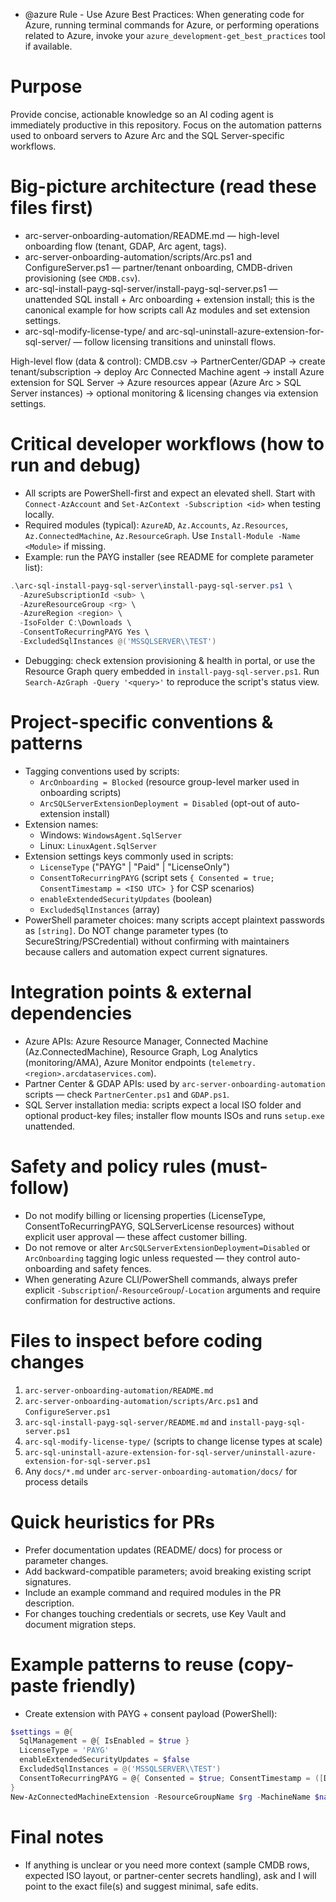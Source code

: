 - @azure Rule - Use Azure Best Practices: When generating code for Azure, running terminal commands for Azure, or performing operations related to Azure, invoke your `azure_development-get_best_practices` tool if available.

# Purpose
Provide concise, actionable knowledge so an AI coding agent is immediately productive in this repository. Focus on the automation patterns used to onboard servers to Azure Arc and the SQL Server-specific workflows.

# Big-picture architecture (read these files first)
- arc-server-onboarding-automation/README.md — high-level onboarding flow (tenant, GDAP, Arc agent, tags).
- arc-server-onboarding-automation/scripts/Arc.ps1 and ConfigureServer.ps1 — partner/tenant onboarding, CMDB-driven provisioning (see `CMDB.csv`).
- arc-sql-install-payg-sql-server/install-payg-sql-server.ps1 — unattended SQL install + Arc onboarding + extension install; this is the canonical example for how scripts call Az modules and set extension settings.
- arc-sql-modify-license-type/ and arc-sql-uninstall-azure-extension-for-sql-server/ — follow licensing transitions and uninstall flows.

High-level flow (data & control): CMDB.csv -> PartnerCenter/GDAP -> create tenant/subscription -> deploy Arc Connected Machine agent -> install Azure extension for SQL Server -> Azure resources appear (Azure Arc > SQL Server instances) -> optional monitoring & licensing changes via extension settings.

# Critical developer workflows (how to run and debug)
- All scripts are PowerShell-first and expect an elevated shell. Start with `Connect-AzAccount` and `Set-AzContext -Subscription <id>` when testing locally.
- Required modules (typical): `AzureAD`, `Az.Accounts`, `Az.Resources`, `Az.ConnectedMachine`, `Az.ResourceGraph`. Use `Install-Module -Name <Module>` if missing.
- Example: run the PAYG installer (see README for complete parameter list):

```powershell
.\arc-sql-install-payg-sql-server\install-payg-sql-server.ps1 \
  -AzureSubscriptionId <sub> \
  -AzureResourceGroup <rg> \
  -AzureRegion <region> \
  -IsoFolder C:\Downloads \
  -ConsentToRecurringPAYG Yes \
  -ExcludedSqlInstances @('MSSQLSERVER\\TEST')
```

- Debugging: check extension provisioning & health in portal, or use the Resource Graph query embedded in `install-payg-sql-server.ps1`. Run `Search-AzGraph -Query '<query>'` to reproduce the script's status view.

# Project-specific conventions & patterns
- Tagging conventions used by scripts:
  - `ArcOnboarding = Blocked` (resource group-level marker used in onboarding scripts)
  - `ArcSQLServerExtensionDeployment = Disabled` (opt-out of auto-extension install)
- Extension names:
  - Windows: `WindowsAgent.SqlServer`
  - Linux: `LinuxAgent.SqlServer`
- Extension settings keys commonly used in scripts:
  - `LicenseType` ("PAYG" | "Paid" | "LicenseOnly")
  - `ConsentToRecurringPAYG` (script sets `{ Consented = true; ConsentTimestamp = <ISO UTC> }` for CSP scenarios)
  - `enableExtendedSecurityUpdates` (boolean)
  - `ExcludedSqlInstances` (array)
- PowerShell parameter choices: many scripts accept plaintext passwords as `[string]`. Do NOT change parameter types (to SecureString/PSCredential) without confirming with maintainers because callers and automation expect current signatures.

# Integration points & external dependencies
- Azure APIs: Azure Resource Manager, Connected Machine (Az.ConnectedMachine), Resource Graph, Log Analytics (monitoring/AMA), Azure Monitor endpoints (`telemetry.<region>.arcdataservices.com`).
- Partner Center & GDAP APIs: used by `arc-server-onboarding-automation` scripts — check `PartnerCenter.ps1` and `GDAP.ps1`.
- SQL Server installation media: scripts expect a local ISO folder and optional product-key files; installer flow mounts ISOs and runs `setup.exe` unattended.

# Safety and policy rules (must-follow)
- Do not modify billing or licensing properties (LicenseType, ConsentToRecurringPAYG, SQLServerLicense resources) without explicit user approval — these affect customer billing.
- Do not remove or alter `ArcSQLServerExtensionDeployment=Disabled` or `ArcOnboarding` tagging logic unless requested — they control auto-onboarding and safety fences.
- When generating Azure CLI/PowerShell commands, always prefer explicit `-Subscription`/`-ResourceGroup`/`-Location` arguments and require confirmation for destructive actions.

# Files to inspect before coding changes
1. `arc-server-onboarding-automation/README.md`
2. `arc-server-onboarding-automation/scripts/Arc.ps1` and `ConfigureServer.ps1`
3. `arc-sql-install-payg-sql-server/README.md` and `install-payg-sql-server.ps1`
4. `arc-sql-modify-license-type/` (scripts to change license types at scale)
5. `arc-sql-uninstall-azure-extension-for-sql-server/uninstall-azure-extension-for-sql-server.ps1`
6. Any `docs/*.md` under `arc-server-onboarding-automation/docs/` for process details

# Quick heuristics for PRs
- Prefer documentation updates (README/ docs) for process or parameter changes.
- Add backward-compatible parameters; avoid breaking existing script signatures.
- Include an example command and required modules in the PR description.
- For changes touching credentials or secrets, use Key Vault and document migration steps.

# Example patterns to reuse (copy-paste friendly)
- Create extension with PAYG + consent payload (PowerShell):

```powershell
$settings = @{
  SqlManagement = @{ IsEnabled = $true }
  LicenseType = 'PAYG'
  enableExtendedSecurityUpdates = $false
  ExcludedSqlInstances = @('MSSQLSERVER\\TEST')
  ConsentToRecurringPAYG = @{ Consented = $true; ConsentTimestamp = ([DateTime]::UtcNow.ToString('o')) }
}
New-AzConnectedMachineExtension -ResourceGroupName $rg -MachineName $name -Name 'WindowsAgent.SqlServer' -Publisher 'Microsoft.AzureData' -ExtensionType 'WindowsAgent.SqlServer' -Location $region -Settings $settings -EnableAutomaticUpgrade
```

# Final notes
- If anything is unclear or you need more context (sample CMDB rows, expected ISO layout, or partner-center secrets handling), ask and I will point to the exact file(s) and suggest minimal, safe edits.